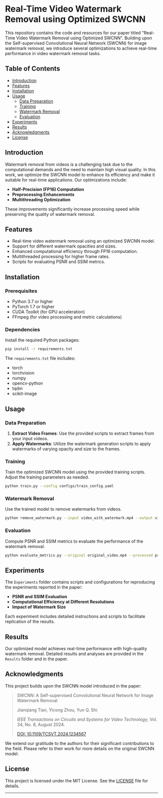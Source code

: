 # Real-Time Video Watermark Removal using Optimized SWCNN
This repository contains the code and resources for our paper titled "Real-Time Video Watermark Removal using Optimized SWCNN". Building upon the Self-supervised Convolutional Neural Network (SWCNN) for image watermark removal, we introduce several optimizations to achieve real-time performance in video watermark removal tasks.

## Table of Contents

- [Introduction](https://www.notion.so/GitHub-12427110ca1f80bfa360deb11d64a8c2?pvs=21)
- [Features](https://www.notion.so/GitHub-12427110ca1f80bfa360deb11d64a8c2?pvs=21)
- [Installation](https://www.notion.so/GitHub-12427110ca1f80bfa360deb11d64a8c2?pvs=21)
- [Usage](https://www.notion.so/GitHub-12427110ca1f80bfa360deb11d64a8c2?pvs=21)
    - [Data Preparation](https://www.notion.so/GitHub-12427110ca1f80bfa360deb11d64a8c2?pvs=21)
    - [Training](https://www.notion.so/GitHub-12427110ca1f80bfa360deb11d64a8c2?pvs=21)
    - [Watermark Removal](https://www.notion.so/GitHub-12427110ca1f80bfa360deb11d64a8c2?pvs=21)
    - [Evaluation](https://www.notion.so/GitHub-12427110ca1f80bfa360deb11d64a8c2?pvs=21)
- [Experiments](https://www.notion.so/GitHub-12427110ca1f80bfa360deb11d64a8c2?pvs=21)
- [Results](https://www.notion.so/GitHub-12427110ca1f80bfa360deb11d64a8c2?pvs=21)
- [Acknowledgments](https://www.notion.so/GitHub-12427110ca1f80bfa360deb11d64a8c2?pvs=21)
- [License](https://www.notion.so/GitHub-12427110ca1f80bfa360deb11d64a8c2?pvs=21)

## Introduction

Watermark removal from videos is a challenging task due to the computational demands and the need to maintain high visual quality. In this work, we optimize the SWCNN model to enhance its efficiency and make it suitable for real-time applications. Our optimizations include:

- **Half-Precision (FP16) Computation**
- **Preprocessing Enhancements**
- **Multithreading Optimization**

These improvements significantly increase processing speed while preserving the quality of watermark removal.

## Features

- Real-time video watermark removal using an optimized SWCNN model.
- Support for different watermark opacities and sizes.
- Enhanced computational efficiency through FP16 computation.
- Multithreaded processing for higher frame rates.
- Scripts for evaluating PSNR and SSIM metrics.

## Installation

### Prerequisites

- Python 3.7 or higher
- PyTorch 1.7 or higher
- CUDA Toolkit (for GPU acceleration)
- FFmpeg (for video processing and metric calculations)

### Dependencies

Install the required Python packages:

```bash
pip install -r requirements.txt

```

The `requirements.txt` file includes:

- torch
- torchvision
- numpy
- opencv-python
- tqdm
- scikit-image

## Usage

### Data Preparation

1. **Extract Video Frames**: Use the provided scripts to extract frames from your input videos.
2. **Apply Watermarks**: Utilize the watermark generation scripts to apply watermarks of varying opacity and size to the frames.

### Training

Train the optimized SWCNN model using the provided training scripts. Adjust the training parameters as needed.

```bash
python train.py --config configs/train_config.yaml

```

### Watermark Removal

Use the trained model to remove watermarks from videos.

```bash
python remove_watermark.py --input video_with_watermark.mp4 --output video_without_watermark.mp4 --model_path path_to_trained_model.pth

```

### Evaluation

Compute PSNR and SSIM metrics to evaluate the performance of the watermark removal.

```bash
python evaluate_metrics.py --original original_video.mp4 --processed processed_video.mp4

```

## Experiments

The `Experiments` folder contains scripts and configurations for reproducing the experiments reported in the paper:

- **PSNR and SSIM Evaluation**
- **Computational Efficiency at Different Resolutions**
- **Impact of Watermark Size**

Each experiment includes detailed instructions and scripts to facilitate replication of the results.

## Results

Our optimized model achieves real-time performance with high-quality watermark removal. Detailed results and analyses are provided in the `Results` folder and in the paper.

## Acknowledgments

This project builds upon the SWCNN model introduced in the paper:

> SWCNN: A Self-supervised Convolutional Neural Network for Image Watermark Removal
> 
> 
> Jianqiang Tian, Yicong Zhou, Yun Q. Shi
> 
> *IEEE Transactions on Circuits and Systems for Video Technology*, Vol. 34, No. 8, August 2024.
> 
> [DOI: 10.1109/TCSVT.2024.1234567](https://doi.org/10.1109/TCSVT.2024.1234567)
> 

We extend our gratitude to the authors for their significant contributions to the field. Please refer to their work for more details on the original SWCNN model.

## License

This project is licensed under the MIT License. See the [LICENSE](https://www.notion.so/LICENSE) file for details.

---
